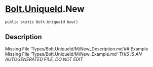 # [Bolt.UniqueId](Types/Bolt.UniqueId.md).New
`public static Bolt.UniqueId New()`
## Description
Missing File 'Types/Bolt.UniqueId/M/New_Description.md'## Example
Missing File 'Types/Bolt.UniqueId/M/New_Example.md'
*THIS IS AN AUTOGENERATED FILE, DO NOT EDIT*
